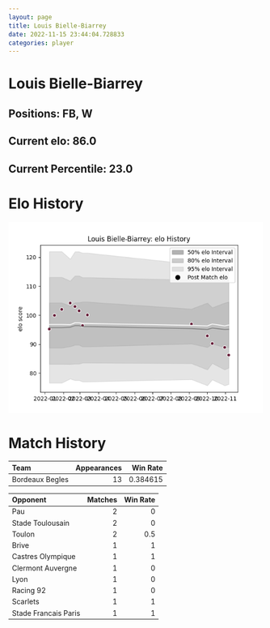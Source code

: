 ```yaml
---  
layout: page  
title: Louis Bielle-Biarrey  
date: 2022-11-15 23:44:04.728833  
categories: player  
---
```

# Louis Bielle-Biarrey

## Positions: FB, W

## Current elo: 86.0

## Current Percentile: 23.0

# Elo History


![elo history](history_LouisBielle-Biarrey.png)
# Match History


| Team            |   Appearances |   Win Rate |
|:----------------|--------------:|-----------:|
| Bordeaux Begles |            13 |   0.384615 |

| Opponent             |   Matches |   Win Rate |
|:---------------------|----------:|-----------:|
| Pau                  |         2 |        0   |
| Stade Toulousain     |         2 |        0   |
| Toulon               |         2 |        0.5 |
| Brive                |         1 |        1   |
| Castres Olympique    |         1 |        1   |
| Clermont Auvergne    |         1 |        0   |
| Lyon                 |         1 |        0   |
| Racing 92            |         1 |        0   |
| Scarlets             |         1 |        1   |
| Stade Francais Paris |         1 |        1   |